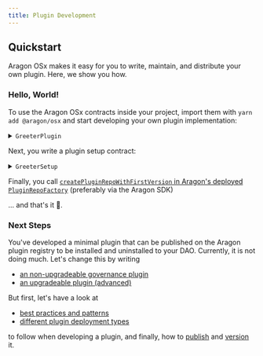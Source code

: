 ```yaml
---
title: Plugin Development
---
```


## Quickstart

Aragon OSx makes it easy for you to write, maintain, and distribute your own plugin. Here, we show you how.

### Hello, World!

To use the Aragon OSx contracts inside your project, import them with `yarn add @aragon/osx` and start developing your own plugin implementation:

<details>
<summary><code>GreeterPlugin</code></summary>

```solidity
// SPDX-License-Identifier: AGPL-3.0-or-later
pragma solidity 0.8.17;

import {Plugin, IDAO} from '@aragon/osx/core/plugin/Plugin.sol';

contract GreeterPlugin is Plugin {
  constructor(IDAO _dao) Plugin(_dao) {}

  function greet() external pure returns (string memory) {
    return 'Hello, world!';
  }
}
```

</details>

Next, you write a plugin setup contract:

<details>
<summary><code>GreeterSetup</code></summary>

```solidity
// SPDX-License-Identifier: AGPL-3.0-or-later
pragma solidity 0.8.17;

import {PermissionLib} from '@aragon/osx/core/permission/PermissionLib.sol';
import {PluginSetup} from '@aragon/osx/framework/plugin/setup/PluginSetup.sol';
import './MyPlugin.sol';

contract GreeterSetup is PluginSetup {
  function prepareInstallation(
    address _dao,
    bytes memory
  ) external returns (address plugin, PreparedSetupData memory /*preparedSetupData*/) {
    plugin = address(new MyPlugin(IDAO(_dao)));
  }

  function prepareUninstallation(
    address _dao,
    SetupPayload calldata _payload
  ) external pure returns (PermissionLib.MultiTargetPermission[] memory /*permissions*/) {
    (_dao, _payload);
  }

  function getImplementationAddress() external view returns (address) {}
}
```

</details>

Finally, you call [`createPluginRepoWithFirstVersion` in Aragon's deployed `PluginRepoFactory`](../../03-reference-guide/framework/plugin/repo/PluginRepoFactory.md) (preferably via the Aragon SDK) <!-- TODO add SDK link-->

... and that's it 🎉.

### Next Steps

You've developed a minimal plugin that can be published on the Aragon plugin registry to be installed and uninstalled to your DAO. Currently, it is not doing much. Let's change this by writing

- [an non-upgradeable governance plugin](./03-non-upgradeable-plugin/index.md)
- [an upgradeable plugin (advanced)](./04-upgradeable-plugin/index.md)

But first, let's have a look at

- [best practices and patterns](./01-best-practices.md)
- [different plugin deployment types](./02-plugin-types.md)

to follow when developing a plugin, and finally, how to [publish](./07-publication/01-publication-process.md) and [version](./07-publication/02-versioning.md) it.
